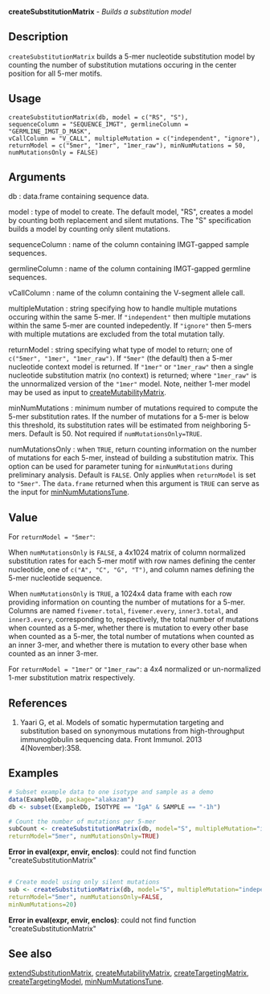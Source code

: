 





**createSubstitutionMatrix** - *Builds a substitution model*

Description
--------------------

`createSubstitutionMatrix` builds a 5-mer nucleotide substitution model by counting 
the number of substitution mutations occuring in the center position for all 5-mer 
motifs.


Usage
--------------------
```
createSubstitutionMatrix(db, model = c("RS", "S"),
sequenceColumn = "SEQUENCE_IMGT", germlineColumn = "GERMLINE_IMGT_D_MASK",
vCallColumn = "V_CALL", multipleMutation = c("independent", "ignore"),
returnModel = c("5mer", "1mer", "1mer_raw"), minNumMutations = 50,
numMutationsOnly = FALSE)
```

Arguments
-------------------

db
:   data.frame containing sequence data.

model
:   type of model to create. The default model, "RS", creates 
a model by counting both replacement and silent mutations.
The "S" specification builds a model by counting only 
silent mutations.

sequenceColumn
:   name of the column containing IMGT-gapped sample sequences.

germlineColumn
:   name of the column containing IMGT-gapped germline sequences.

vCallColumn
:   name of the column containing the V-segment allele call.

multipleMutation
:   string specifying how to handle multiple mutations occuring 
within the same 5-mer. If `"independent"` then multiple 
mutations within the same 5-mer are counted indepedently. 
If `"ignore"` then 5-mers with multiple mutations are 
excluded from the total mutation tally.

returnModel
:   string specifying what type of model to return; one of
`c("5mer", "1mer", "1mer_raw")`. If `"5mer"` 
(the default) then a 5-mer nucleotide context model is 
returned. If `"1mer"` or `"1mer_raw"` then a single 
nucleotide substitution matrix (no context) is returned;
where `"1mer_raw"` is the unnormalized version of the 
`"1mer"` model. Note, neither 1-mer model may be used
as input to [createMutabilityMatrix](createMutabilityMatrix.md).

minNumMutations
:   minimum number of mutations required to compute the 5-mer 
substitution rates. If the number of mutations for a 5-mer
is below this threshold, its substitution rates will be 
estimated from neighboring 5-mers. Default is 50. 
Not required if `numMutationsOnly=TRUE`.

numMutationsOnly
:   when `TRUE`, return counting information on the number
of mutations for each 5-mer, instead of building a substitution
matrix. This option can be used for parameter tuning for 
`minNumMutations` during preliminary analysis. 
Default is `FALSE`. Only applies when `returnModel` 
is set to `"5mer"`. The `data.frame` returned when
this argument is `TRUE` can serve as the input for
[minNumMutationsTune](minNumMutationsTune.md).




Value
-------------------

For `returnModel = "5mer"`: 

When `numMutationsOnly` is `FALSE`, a 4x1024 matrix of column 
normalized substitution rates for each 5-mer motif with row names defining 
the center nucleotide, one of `c("A", "C", "G", "T")`, and column names 
defining the 5-mer nucleotide sequence. 

When `numMutationsOnly` is 
`TRUE`, a 1024x4 data frame with each row providing information on 
counting the number of mutations for a 5-mer. Columns are named 
`fivemer.total`, `fivemer.every`, `inner3.total`, and
`inner3.every`, corresponding to, respectively,
the total number of mutations when counted as a 5-mer, 
whether there is mutation to every other base when counted as a 5-mer,
the total number of mutations when counted as an inner 3-mer, and
whether there is mutation to every other base when counted as an inner 3-mer.

For `returnModel = "1mer"` or `"1mer_raw"`:
a 4x4 normalized or un-normalized 1-mer substitution matrix respectively.


References
-------------------


1. Yaari G, et al. Models of somatic hypermutation targeting and substitution based 
on synonymous mutations from high-throughput immunoglobulin sequencing data. 
Front Immunol. 2013 4(November):358.
 



Examples
-------------------

```R
# Subset example data to one isotype and sample as a demo
data(ExampleDb, package="alakazam")
db <- subset(ExampleDb, ISOTYPE == "IgA" & SAMPLE == "-1h")

# Count the number of mutations per 5-mer
subCount <- createSubstitutionMatrix(db, model="S", multipleMutation="independent",
returnModel="5mer", numMutationsOnly=TRUE)

```

**Error in eval(expr, envir, enclos)**: could not find function "createSubstitutionMatrix"
```R

# Create model using only silent mutations
sub <- createSubstitutionMatrix(db, model="S", multipleMutation="independent",
returnModel="5mer", numMutationsOnly=FALSE,
minNumMutations=20)
```

**Error in eval(expr, envir, enclos)**: could not find function "createSubstitutionMatrix"

See also
-------------------

[extendSubstitutionMatrix](extendSubstitutionMatrix.md), [createMutabilityMatrix](createMutabilityMatrix.md), 
[createTargetingMatrix](createTargetingMatrix.md), [createTargetingModel](createTargetingModel.md),
[minNumMutationsTune](minNumMutationsTune.md).



